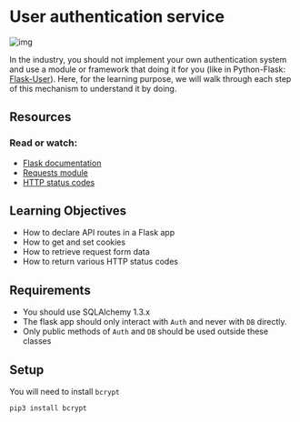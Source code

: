 # User authentication service
![img](https://s3.amazonaws.com/alx-intranet.hbtn.io/uploads/medias/2019/12/4cb3c8c607afc1d1582d.jpg?X-Amz-Algorithm=AWS4-HMAC-SHA256&X-Amz-Credential=AKIARDDGGGOUSBVO6H7D%2F20231113%2Fus-east-1%2Fs3%2Faws4_request&X-Amz-Date=20231113T035726Z&X-Amz-Expires=86400&X-Amz-SignedHeaders=host&X-Amz-Signature=5732e11a31d90207766594e032c7f6329e46a607c4bcf6259e2eebda78428bbe)

In the industry, you should not implement your own authentication system and use a module or framework that doing it for you (like in Python-Flask: [Flask-User](https://flask-user.readthedocs.io/en/latest/api.html)). Here, for the learning purpose, we will walk through each step of this mechanism to understand it by doing.

## Resources
### Read or watch:
- [Flask documentation](https://flask.palletsprojects.com/en/2.3.x/quickstart/)
- [Requests module](https://requests.kennethreitz.org/en/latest/user/quickstart/)
- [HTTP status codes](https://www.w3.org/Protocols/rfc2616/rfc2616-sec10.html)

## Learning Objectives
- How to declare API routes in a Flask app
- How to get and set cookies
- How to retrieve request form data
- How to return various HTTP status codes

## Requirements
- You should use SQLAlchemy 1.3.x
- The flask app should only interact with `Auth` and never with `DB` directly.
- Only public methods of `Auth` and `DB` should be used outside these classes

## Setup
You will need to install `bcrypt`
```
pip3 install bcrypt
```

